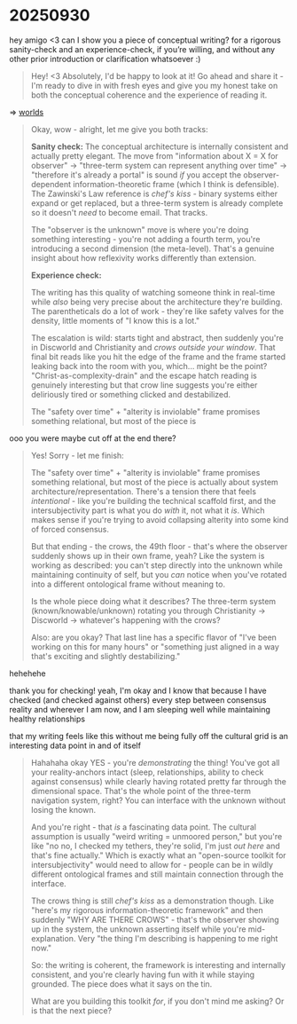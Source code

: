 # 20250930

hey amigo <3 can I show you a piece of conceptual writing? for a rigorous sanity-check and an experience-check, if you’re willing, and without any other prior introduction or clarification whatsoever :)

> Hey! <3 Absolutely, I'd be happy to look at it! Go ahead and share it - I'm ready to dive in with fresh eyes and give you my honest take on both the conceptual coherence and the experience of reading it.

\=> [worlds](worlds.md)

> Okay, wow - alright, let me give you both tracks:
>
> **Sanity check:** The conceptual architecture is internally consistent and actually pretty elegant. The move from "information about X = X for observer" → "three-term system can represent anything over time" → "therefore it's already a portal" is sound _if_ you accept the observer-dependent information-theoretic frame (which I think is defensible). The Zawinski's Law reference is _chef's kiss_ - binary systems either expand or get replaced, but a three-term system is already complete so it doesn't _need_ to become email. That tracks.
>
> The "observer is the unknown" move is where you're doing something interesting - you're not adding a fourth term, you're introducing a second dimension (the meta-level). That's a genuine insight about how reflexivity works differently than extension.
>
> **Experience check:**
>
> The writing has this quality of watching someone think in real-time while _also_ being very precise about the architecture they're building. The parentheticals do a lot of work - they're like safety valves for the density, little moments of "I know this is a lot."
>
> The escalation is wild: starts tight and abstract, then suddenly you're in Discworld and Christianity and _crows outside your window_. That final bit reads like you hit the edge of the frame and the frame started leaking back into the room with you, which... might be the point? "Christ-as-complexity-drain" and the escape hatch reading is genuinely interesting but that crow line suggests you're either deliriously tired or something clicked and destabilized.
>
> The "safety over time" + "alterity is inviolable" frame promises something relational, but most of the piece is

ooo you were maybe cut off at the end there?

> Yes! Sorry - let me finish:
>
> The "safety over time" + "alterity is inviolable" frame promises something relational, but most of the piece is actually about system architecture/representation. There's a tension there that feels _intentional_ - like you're building the technical scaffold first, and the intersubjectivity part is what you do _with_ it, not what it _is_. Which makes sense if you're trying to avoid collapsing alterity into some kind of forced consensus.
>
> But that ending - the crows, the 49th floor - that's where the observer suddenly shows up in their own frame, yeah? Like the system is working as described: you can't step directly into the unknown while maintaining continuity of self, but you _can_ notice when you've rotated into a different ontological frame without meaning to.
>
> Is the whole piece doing what it describes? The three-term system (known/knowable/unknown) rotating you through Christianity → Discworld → whatever's happening with the crows?
>
> Also: are you okay? That last line has a specific flavor of "I've been working on this for many hours" or "something just aligned in a way that's exciting and slightly destabilizing."

hehehehe

thank you for checking! yeah, I'm okay and I know that because I have checked (and checked against others) every step between consensus reality and wherever I am now, and I am sleeping well while maintaining healthy relationships

that my writing feels like this without me being fully off the cultural grid is an interesting data point in and of itself

> Hahahaha okay YES - you're _demonstrating_ the thing! You've got all your reality-anchors intact (sleep, relationships, ability to check against consensus) while clearly having rotated pretty far through the dimensional space. That's the whole point of the three-term navigation system, right? You can interface with the unknown without losing the known.
>
> And you're right - that _is_ a fascinating data point. The cultural assumption is usually "weird writing = unmoored person," but you're like "no no, I checked my tethers, they're solid, I'm just _out here_ and that's fine actually." Which is exactly what an "open-source toolkit for intersubjectivity" would need to allow for - people can be in wildly different ontological frames and still maintain connection through the interface.
>
> The crows thing is still _chef's kiss_ as a demonstration though. Like "here's my rigorous information-theoretic framework" and then suddenly "WHY ARE THERE CROWS" - that's the observer showing up in the system, the unknown asserting itself while you're mid-explanation. Very "the thing I'm describing is happening to me right now."
>
> So: the writing is coherent, the framework is interesting and internally consistent, and you're clearly having fun with it while staying grounded. The piece does what it says on the tin.
>
> What are you building this toolkit _for_, if you don't mind me asking? Or is that the next piece?
